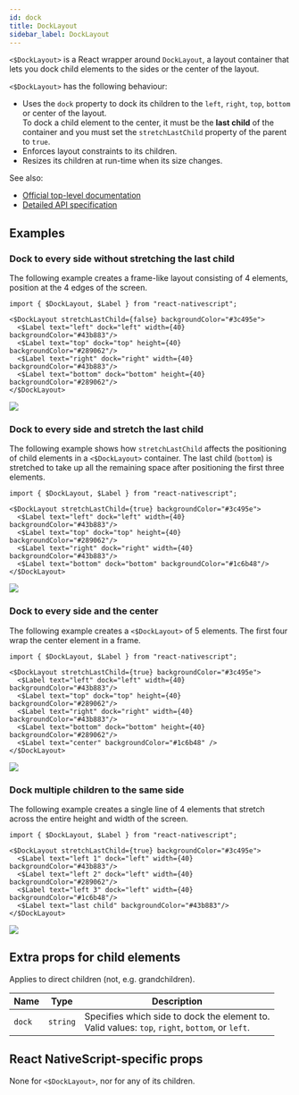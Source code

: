 ```yaml
---
id: dock
title: DockLayout
sidebar_label: DockLayout
---
```

<!-- contributors: [shirakaba, rigor789, ikoevska] -->

`<$DockLayout>` is a React wrapper around `DockLayout`, a layout container that lets you dock child elements to the sides or the center of the layout.

`<$DockLayout>` has the following behaviour:

* Uses the `dock` property to dock its children to the `left`, `right`, `top`, `bottom` or center of the layout.<br/>To dock a child element to the center, it must be the **last child** of the container and you must set the `stretchLastChild` property of the parent to `true`.
* Enforces layout constraints to its children.
* Resizes its children at run-time when its size changes.

See also:

* [Official top-level documentation](https://docs.nativescript.org/ui/layouts/layout-containers#docklayout)
* [Detailed API specification](https://docs.nativescript.org/api-reference/modules/_ui_layouts_dock_layout_)

## Examples

### Dock to every side without stretching the last child

The following example creates a frame-like layout consisting of 4 elements, position at the 4 edges of the screen.

```tsx
import { $DockLayout, $Label } from "react-nativescript";

<$DockLayout stretchLastChild={false} backgroundColor="#3c495e">
  <$Label text="left" dock="left" width={40} backgroundColor="#43b883"/>
  <$Label text="top" dock="top" height={40} backgroundColor="#289062"/>
  <$Label text="right" dock="right" width={40} backgroundColor="#43b883"/>
  <$Label text="bottom" dock="bottom" height={40} backgroundColor="#289062"/>
</$DockLayout>
```
<img class="md:w-1/2 lg:w-1/3" src="https://art.nativescript-vue.org/layouts/dock_layout_no_stretch.svg" />

### Dock to every side and stretch the last child

The following example shows how `stretchLastChild` affects the positioning of child elements in a `<$DockLayout>` container. The last child (`bottom`) is stretched to take up all the remaining space after positioning the first three elements.

```tsx
import { $DockLayout, $Label } from "react-nativescript";

<$DockLayout stretchLastChild={true} backgroundColor="#3c495e">
  <$Label text="left" dock="left" width={40} backgroundColor="#43b883"/>
  <$Label text="top" dock="top" height={40} backgroundColor="#289062"/>
  <$Label text="right" dock="right" width={40} backgroundColor="#43b883"/>
  <$Label text="bottom" dock="bottom" backgroundColor="#1c6b48"/>
</$DockLayout>
```
<img class="md:w-1/2 lg:w-1/3" src="https://art.nativescript-vue.org/layouts/dock_layout_stretch.svg" />

### Dock to every side and the center

The following example creates a `<$DockLayout>` of 5 elements. The first four wrap the center element in a frame. 

```tsx
import { $DockLayout, $Label } from "react-nativescript";

<$DockLayout stretchLastChild={true} backgroundColor="#3c495e">
  <$Label text="left" dock="left" width={40} backgroundColor="#43b883"/>
  <$Label text="top" dock="top" height={40} backgroundColor="#289062"/>
  <$Label text="right" dock="right" width={40} backgroundColor="#43b883"/>
  <$Label text="bottom" dock="bottom" height={40} backgroundColor="#289062"/>
  <$Label text="center" backgroundColor="#1c6b48" />
</$DockLayout>
```
<img class="md:w-1/2 lg:w-1/3" src="https://art.nativescript-vue.org/layouts/dock_layout_all_sides_and_stretch.svg" />

### Dock multiple children to the same side

The following example creates a single line of 4 elements that stretch across the entire height and width of the screen.
 
```tsx
import { $DockLayout, $Label } from "react-nativescript";

<$DockLayout stretchLastChild={true} backgroundColor="#3c495e">
  <$Label text="left 1" dock="left" width={40} backgroundColor="#43b883"/>
  <$Label text="left 2" dock="left" width={40} backgroundColor="#289062"/>
  <$Label text="left 3" dock="left" width={40} backgroundColor="#1c6b48"/>
  <$Label text="last child" backgroundColor="#43b883"/>
</$DockLayout>
```
<img class="md:w-1/2 lg:w-1/3" src="https://art.nativescript-vue.org/layouts/dock_layout_multiple_on_same_side.svg" />


## Extra props for child elements

Applies to direct children (not, e.g. grandchildren).

| Name | Type | Description |
|------|------|-------------|
| `dock` | `string` | Specifies which side to dock the element to.<br/>Valid values: `top`, `right`, `bottom`, or `left`.

## React NativeScript-specific props

None for `<$DockLayout>`, nor for any of its children.
